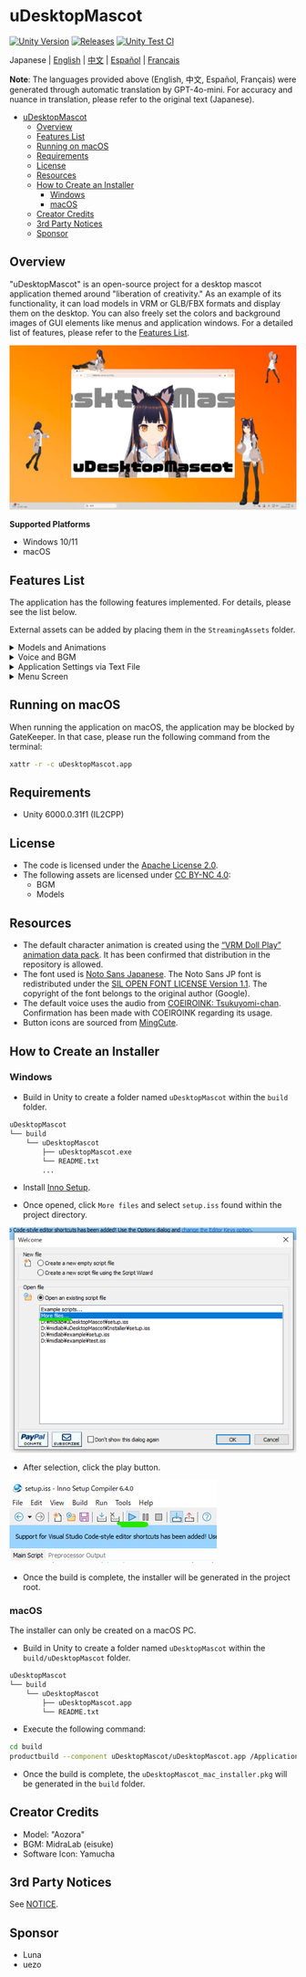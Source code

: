 # uDesktopMascot

[![Unity Version](https://img.shields.io/badge/Unity-6000.0%2B-blueviolet?logo=unity)](https://unity.com/releases/editor/archive)
[![Releases](https://img.shields.io/github/release/MidraLab/uDesktopMascot.svg)](https://github.com/MidraLab/uDesktopMascot/releases)
[![Unity Test CI](https://github.com/MidraLab/uDesktopMascot/actions/workflows/edit-test.yml/badge.svg)](https://github.com/MidraLab/uDesktopMascot/actions/workflows/edit-test.yml)

Japanese | [English](README_EN.md) | [中文](README_CN.md) | [Español](README_ES.md) | [Français](README_FR.md)

**Note**: The languages provided above (English, 中文, Español, Français) were generated through automatic translation by GPT-4o-mini. For accuracy and nuance in translation, please refer to the original text (Japanese).

<!-- TOC -->
- [uDesktopMascot](#udesktopmascot)
  - [Overview](#overview)
  - [Features List](#features-list)
  - [Running on macOS](#running-on-macos)
  - [Requirements](#requirements)
  - [License](#license)
  - [Resources](#resources)
  - [How to Create an Installer](#how-to-create-an-installer)
    - [Windows](#windows)
    - [macOS](#macos)
  - [Creator Credits](#creator-credits)
  - [3rd Party Notices](#3rd-party-notices)
  - [Sponsor](#sponsor)
<!-- TOC -->

## Overview

"uDesktopMascot" is an open-source project for a desktop mascot application themed around "liberation of creativity." As an example of its functionality, it can load models in VRM or GLB/FBX formats and display them on the desktop. You can also freely set the colors and background images of GUI elements like menus and application windows. For a detailed list of features, please refer to the [Features List](#features-list).

![](Docs/Image/AppImage.png)

**Supported Platforms**
* Windows 10/11
* macOS

## Features List

The application has the following features implemented. For details, please see the list below.

External assets can be added by placing them in the `StreamingAssets` folder.

<details>

<summary>Models and Animations</summary>

* Displays any model file placed in the StreamingAssets.
  * Supports VRM (1.x, 0.x) format models.
  * Supports GLB/GLTF format models (animations are not supported).
  * Supports FBX format models (however, some models may not load textures, and animations are not supported).
    * Textures can be loaded by placing them in StreamingAssets/textures/.
* Adds VRM models from model selection/addition screen.
  * Add by specifying a path.
  * Add through the file selection dialog.

</details>

<details>

<summary>Voice and BGM</summary>

* Loads and plays audio files placed in SteamingAssets/Voice/. If there are multiple files, they are played randomly.
  * Audio that plays on click is loaded from audio files placed in StreamingAssets/Voice/Click/. 
* Loads and plays music files placed in SteamingAssets/BGM/. If there are multiple files, they are played randomly.
* Adds default voice for the character.
  * The default voice uses the audio from [COEIROINK: Tsukuyomi-chan](https://coeiroink.com/character/audio-character/tsukuyomi-chan).
  * Played at application launch, application exit, and on click.

</details>

<details>

<summary>Application Settings via Text File</summary>

You can change application settings via the application_settings.txt file.

The structure of the settings file is as follows:

```txt
[Character]
ModelPath=default.vrm
TexturePaths=test.png
Scale=3
PositionX=0
PositionY=0
PositionZ=0
RotationX=0
RotationY=0
RotationZ=0

[Sound]
VoiceVolume=1
BGMVolume=0.5
SEVolume=1

[Display]
Opacity=1
AlwaysOnTop=True

[Performance]
TargetFrameRate=60
QualityLevel=2
```

</details>

<details>

<summary>Menu Screen</summary>

* You can set the background image and background color of the menu screen.
  * The background image can be loaded from image files placed in StreamingAssets/Menu/. The supported image formats are:
    * PNG
    * JPG (JPEG)
    * BMP
    * GIF (static image)
    * TGA
    * TIFF
  * The background color can be specified with a color code.
* Access the following functions from the menu screen:
  * Model selection and addition screen
  * AI chat feature
  * LocalWeb feature
  * Application settings
  * Exit application
* By pressing the minimize button on the menu screen, the application can be minimized to the notification area (Windows only).
  * Minimized applications can be restored by clicking the notification area icon.

</details>

## Running on macOS

When running the application on macOS, the application may be blocked by GateKeeper.
In that case, please run the following command from the terminal:

```sh
xattr -r -c uDesktopMascot.app
```

## Requirements
* Unity 6000.0.31f1 (IL2CPP)

## License
* The code is licensed under the [Apache License 2.0](LICENSE).
* The following assets are licensed under [CC BY-NC 4.0](https://creativecommons.org/licenses/by-nc/4.0/):
  * BGM
  * Models

## Resources
* The default character animation is created using the [“VRM Doll Play” animation data pack](https://fumi2kick.booth.pm/items/1655686). It has been confirmed that distribution in the repository is allowed.
* The font used is [Noto Sans Japanese](https://fonts.google.com/noto/specimen/Noto+Sans+JP?lang=ja_Jpan). The Noto Sans JP font is redistributed under the [SIL OPEN FONT LICENSE Version 1.1](https://fonts.google.com/noto/specimen/Noto+Sans+JP/license?lang=ja_Jpan). The copyright of the font belongs to the original author (Google).
* The default voice uses the audio from [COEIROINK: Tsukuyomi-chan](https://coeiroink.com/character/audio-character/tsukuyomi-chan). Confirmation has been made with COEIROINK regarding its usage.
* Button icons are sourced from [MingCute](https://github.com/MidraLab/MingCute).

## How to Create an Installer
### Windows
* Build in Unity to create a folder named `uDesktopMascot` within the `build` folder.
```
uDesktopMascot
└── build
    └── uDesktopMascot
        ├── uDesktopMascot.exe
        └── README.txt
        ...
```

* Install [Inno Setup](https://www.jrsoftware.org/isdl.php).

* Once opened, click `More files` and select `setup.iss` found within the project directory.

![](Docs/Image/SetupIss-1.png)
* After selection, click the play button.

![](Docs/Image/SetupIss-2.png)
* Once the build is complete, the installer will be generated in the project root.

### macOS
The installer can only be created on a macOS PC.

* Build in Unity to create a folder named `uDesktopMascot` within the `build/uDesktopMascot` folder.
```
uDesktopMascot
└── build
    └── uDesktopMascot
        ├── uDesktopMascot.app
        └── README.txt
```

* Execute the following command:
```sh
cd build
productbuild --component uDesktopMascot/uDesktopMascot.app /Applications ./uDesktopMascot_mac_installer.pkg
```
* Once the build is complete, the `uDesktopMascot_mac_installer.pkg` will be generated in the `build` folder.

## Creator Credits
* Model: "Aozora" 
* BGM: MidraLab (eisuke)
* Software Icon: Yamucha

## 3rd Party Notices

See [NOTICE](./NOTICE.md).

## Sponsor
- Luna
- uezo